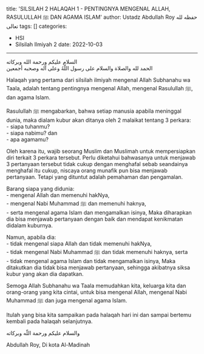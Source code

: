 title: 'SILSILAH 2 HALAQAH 1 - PENTINGNYA MENGENAL ALLAH, RASULULLAH ﷺ DAN AGAMA ISLAM'
author: Ustadz Abdullah Roy حفظه لله تعالى
tags: []
categories:
  - HSI
  - Silsilah Ilmiyah 2
date: 2022-10-03
---
<div class="dalil">
  السلام عليكم ورحمة الله وبركاته
  <br>
  الحمد لله والصلاة والسلام على رسول اللَّهُ وعلى آله وصحبه أجمعين
</div>

Halaqah yang pertama dari silsilah ilmiyah mengenal Allah Subhanahu wa Taala, adalah tentang pentingnya mengenal Allah, mengenal Rasulullah ﷺ, dan agama Islam.

<p>
Rasulullah ﷺ mengabarkan, bahwa setiap manusia apabila meninggal dunia, maka dialam kubur akan ditanya oleh 2 malaikat tentang 3 perkara:
<br>- siapa tuhanmu?
<br>- siapa nabimu? dan
<br>- apa agamamu?
</p>

Oleh karena itu, wajib seorang Muslim dan Muslimah untuk mempersiapkan diri terkait 3 perkara tersebut. Perlu diketahui bahwasanya untuk menjawab 3 pertanyaan tersebut tidak cukup dengan menghafal sebab seandainya menghafal itu cukup, niscaya orang munafik pun bisa menjawab pertanyaan. Tetapi yang dituntut adalah pemahaman dan pengamalan.

<p>
Barang siapa yang didunia:
<br>- mengenal Allah dan memenuhi hakNya,
<br>- mengenal Nabi Muhammad ﷺ dan memenuhi haknya,
<br>- serta mengenal agama Islam dan mengamalkan isinya,
Maka diharapkan dia bisa menjawab pertanyaan dengan baik dan mendapat kenikmatan didalam kuburnya.
</p>

<p>
Namun, apabila dia:
<br>- tidak mengenal siapa Allah dan tidak memenuhi hakNya,
<br>- tidak mengenal Nabi Muhammad ﷺ dan tidak memenuhi haknya, serta
<br>- tidak mengenal agama Islam dan tidak mengamalkan isinya,
Maka ditakutkan dia tidak bisa menjawab pertanyaan, sehingga akibatnya siksa kubur yang akan dia dapatkan.
</p>

Semoga Allah Subhanahu wa Taala memudahkan kita, keluarga kita dan orang-orang yang kita cintai, untuk bisa mengenal Allah, mengenal Nabi Muhammad ﷺ dan juga mengenal agama Islam.

Itulah yang bisa kita sampaikan pada halaqah hari ini dan sampai bertemu kembali pada halaqah selanjutnya.

<div class="dalil">
  والسلام عليكم ورحمة اللّه وبركاته
</div>

<p class="signature">
Abdullah Roy, 
Di kota Al-Madinah
</p>
